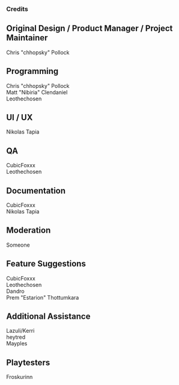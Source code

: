 ### Credits

## Original Design / Product Manager / Project Maintainer
Chris "chhopsky" Pollock  

## Programming
Chris "chhopsky" Pollock  
Matt "Nibiria" Clendaniel  
Leothechosen

## UI / UX
Nikolas Tapia

## QA
CubicFoxxx  
Leothechosen

## Documentation
CubicFoxxx  
Nikolas Tapia

## Moderation
Someone   

## Feature Suggestions
CubicFoxxx  
Leothechosen  
Dandro  
Prem "Estarion" Thottumkara  

## Additional Assistance
Lazuli/Kerri  
heytred  
Mayples  

## Playtesters
Froskurinn  
